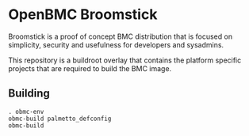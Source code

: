 # OpenBMC Broomstick

Broomstick is a proof of concept BMC distribution that is focused on
simplicity, security and usefulness for developers and sysadmins.

This repository is a buildroot overlay that contains the platform specific
projects that are required to build the BMC image.

## Building

```
. obmc-env
obmc-build palmetto_defconfig
obmc-build
```
